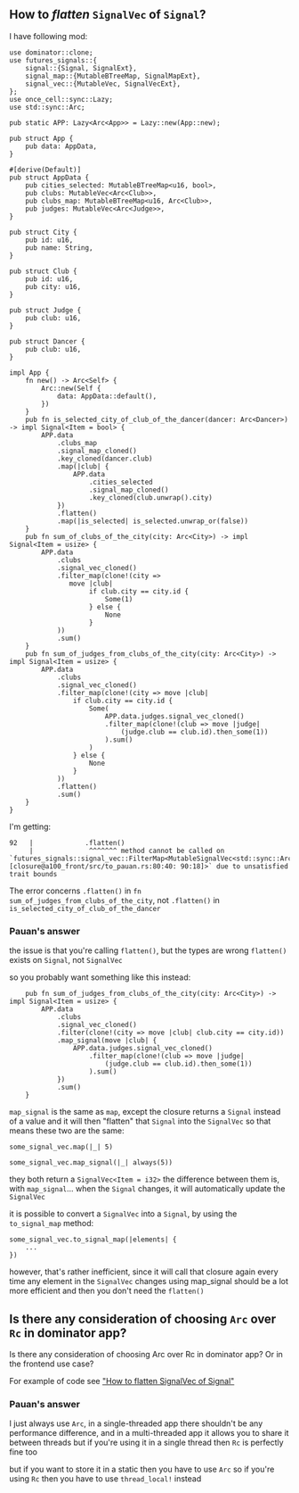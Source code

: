 ## How to *flatten* `SignalVec` of `Signal`?

I have following mod:
```
use dominator::clone;
use futures_signals::{
    signal::{Signal, SignalExt},
    signal_map::{MutableBTreeMap, SignalMapExt},
    signal_vec::{MutableVec, SignalVecExt},
};
use once_cell::sync::Lazy;
use std::sync::Arc;

pub static APP: Lazy<Arc<App>> = Lazy::new(App::new);

pub struct App {
    pub data: AppData,
}

#[derive(Default)]
pub struct AppData {
    pub cities_selected: MutableBTreeMap<u16, bool>,
    pub clubs: MutableVec<Arc<Club>>,
    pub clubs_map: MutableBTreeMap<u16, Arc<Club>>,
    pub judges: MutableVec<Arc<Judge>>,
}

pub struct City {
    pub id: u16,
    pub name: String,
}

pub struct Club {
    pub id: u16,
    pub city: u16,
}

pub struct Judge {
    pub club: u16,
}

pub struct Dancer {
    pub club: u16,
}

impl App {
    fn new() -> Arc<Self> {
        Arc::new(Self {
            data: AppData::default(),
        })
    }
    pub fn is_selected_city_of_club_of_the_dancer(dancer: Arc<Dancer>) -> impl Signal<Item = bool> {
        APP.data
            .clubs_map
            .signal_map_cloned()
            .key_cloned(dancer.club)
            .map(|club| {
                APP.data
                    .cities_selected
                    .signal_map_cloned()
                    .key_cloned(club.unwrap().city)
            })
            .flatten()
            .map(|is_selected| is_selected.unwrap_or(false))
    }
    pub fn sum_of_clubs_of_the_city(city: Arc<City>) -> impl Signal<Item = usize> {
        APP.data
            .clubs
            .signal_vec_cloned()
            .filter_map(clone!(city =>
               move |club|
                    if club.city == city.id {
                        Some(1)
                    } else {
                        None
                    }
            ))
            .sum()
    }
    pub fn sum_of_judges_from_clubs_of_the_city(city: Arc<City>) -> impl Signal<Item = usize> {
        APP.data
            .clubs
            .signal_vec_cloned()
            .filter_map(clone!(city => move |club|
                if club.city == city.id {
                    Some(
                        APP.data.judges.signal_vec_cloned()
                        .filter_map(clone!(club => move |judge|
                            (judge.club == club.id).then_some(1))
                        ).sum()
                    )
                } else {
                    None
                }
            ))
            .flatten()
            .sum()
    }
}
```
I'm getting:
```
92   |             .flatten()
     |              ^^^^^^^ method cannot be called on `futures_signals::signal_vec::FilterMap<MutableSignalVec<std::sync::Arc<to_pauan::Club>>, [closure@a100_front/src/to_pauan.rs:80:40: 90:18]>` due to unsatisfied trait bounds
```

The error concerns `.flatten()` in `fn sum_of_judges_from_clubs_of_the_city`, not `.flatten()` in `is_selected_city_of_club_of_the_dancer`

### Pauan's answer

the issue is that you're calling `flatten()`, but the types are wrong
`flatten()` exists on `Signal`, not `SignalVec`

so you probably want something like this instead:
```
    pub fn sum_of_judges_from_clubs_of_the_city(city: Arc<City>) -> impl Signal<Item = usize> {
        APP.data
            .clubs
            .signal_vec_cloned()
            .filter(clone!(city => move |club| club.city == city.id))
            .map_signal(move |club| {
                APP.data.judges.signal_vec_cloned()
                    .filter_map(clone!(club => move |judge|
                        (judge.club == club.id).then_some(1))
                    ).sum()
            })
            .sum()
    }
```

`map_signal` is the same as `map`, except the closure returns a `Signal` instead of a value
and it will then "flatten" that `Signal` into the `SignalVec`
so that means these two are the same:

```
some_signal_vec.map(|_| 5)

some_signal_vec.map_signal(|_| always(5))
```
 
they both return a `SignalVec<Item = i32>`
the difference between them is, with `map_signal`... when the `Signal` changes, it will automatically update the `SignalVec`

it is possible to convert a `SignalVec` into a `Signal`, by using the `to_signal_map` method:
```
some_signal_vec.to_signal_map(|elements| {
    ...
})
```
however, that's rather inefficient, since it will call that closure again every time any element in the `SignalVec` changes
using map_signal should be a lot more efficient
and then you don't need the `flatten()`


## Is there any consideration of choosing `Arc` over `Rc` in dominator app?

Is there any consideration of choosing Arc over Rc in dominator app? Or in the frontend use case?

For example of code see ["How to flatten SignalVec of Signal"](#how-to-flatten-signalvec-of-signal)

### Pauan's answer

I just always use `Arc`, in a single-threaded app there shouldn't be any performance difference, and in a multi-threaded app it allows you to share it between threads
but if you're using it in a single thread then `Rc` is perfectly fine too

but if you want to store it in a static then you have to use `Arc`
so if you're using `Rc` then you have to use `thread_local!` instead

